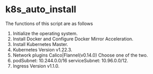 # k8s_auto_install
The functions of this script are as follows
1. Initialize the operating system.
2. Install Docker and Configure Docker Mirror Acceleration.
3. Install Kubernetes Master.
4. Kubernetes Version v1.22.3.
5. Network plugins  Calico|Flannel(v0.14.0) Choose one of the two.
6. podSubnet: 10.244.0.0/16   serviceSubnet: 10.96.0.0/12.
7. Ingress Version v1.1.0.
